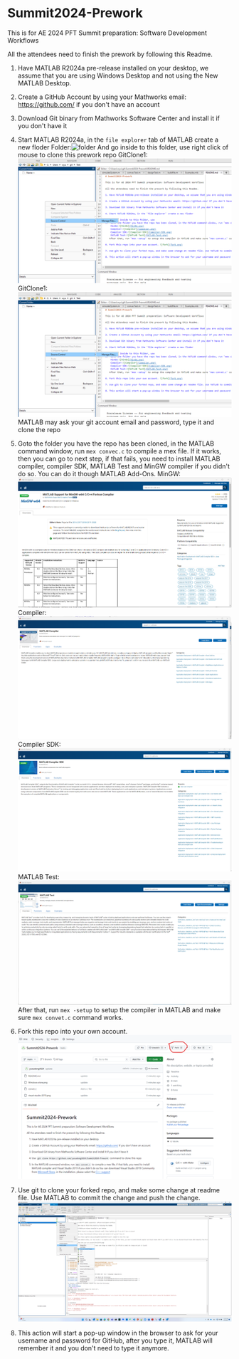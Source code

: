 # Summit2024-Prework

This is for AE 2024 PFT Summit preparation: Software Development Workflows

All the attendees need to finish the prework by following this Readme.

1. Have MATLAB R2024a pre-release installed on your desktop, we assume that you are using Windows Desktop and not using the New MATLAB Desktop.

2. Create a GitHub Account by using your Mathworks email: https://github.com/ if you don't have an account

3. Download Git binary from Mathworks Software Center and install it if you don't have it

4. Start MATLAB R2024a, in the `file explorer` tab of MATLAB create a new floder
   Folder:![folder](floder.png) 
   And go inside to this folder, use right click of mouse to clone this prework repo
   GitClone1:![GitClone1](GitClone1.png) 
   GitClone1:![GitClone1](GitClone1.png)
   MATLAB may ask your git account email and password, type it and clone the repo
5.  Goto the folder you have the repo has been cloned, in the MATLAB command window, run `mex convec.c` to compile a mex file. If it works, then you can go to next step, if that fails, you need to install MATLAB compiler, compiler SDK, MATLAB Test and MinGW compiler if you didn't do so. You can do it though MATLAB Add-Ons. 
    MinGW:![MinGW](MinGW.png) 
    Compiler:![Compiler](Compiler.png)
    Compiler SDK:![Compiler-SDK](Compiler-SDK.png)
    MATLAB Test:![MATLAB Test](MATLAB-Test.png)
   After that, run `mex -setup` to setup the compiler in MATLAB and make sure `mex convet.c` command works.

6. Fork this repo into your own account. ![fork](fork.png)

7. Use git to clone your forked repo, and make some change at readme file. Use MATLAB to commit the change and push the change. ![push](push.png)

8. This action will start a pop-up window in the browser to ask for your username and password for GitHub, after you type it, MATLAB will remember it and you don't need to type it anymore.

